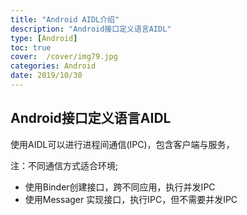 ```yaml
---
title: "Android AIDL介绍"
description: "Android接口定义语言AIDL"
type: [Android]
toc: true
cover:  /cover/img79.jpg
categories: Android
date: 2019/10/30
---
```


## Android接口定义语言AIDL

使用AIDL可以进行进程间通信(IPC)，包含客户端与服务，

注：不同通信方式适合环境;
* 使用Binder创建接口，跨不同应用，执行并发IPC
* 使用Messager 实现接口，执行IPC，但不需要并发IPC
<!--more-->